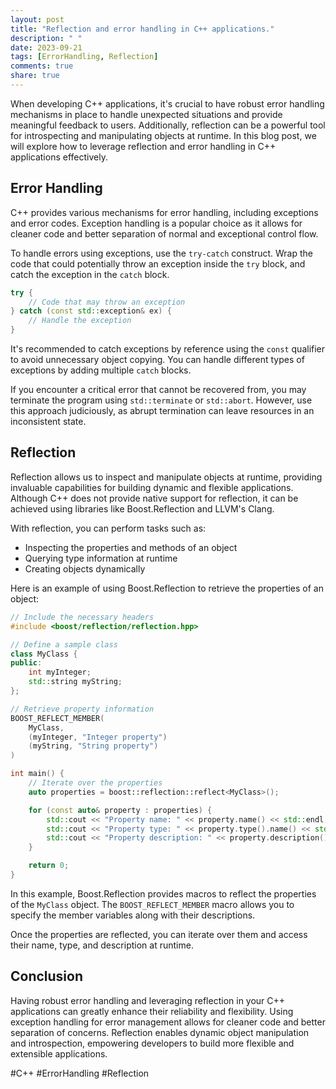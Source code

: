 ```yaml
---
layout: post
title: "Reflection and error handling in C++ applications."
description: " "
date: 2023-09-21
tags: [ErrorHandling, Reflection]
comments: true
share: true
---
```


When developing C++ applications, it's crucial to have robust error handling mechanisms in place to handle unexpected situations and provide meaningful feedback to users. Additionally, reflection can be a powerful tool for introspecting and manipulating objects at runtime. In this blog post, we will explore how to leverage reflection and error handling in C++ applications effectively.

## Error Handling

C++ provides various mechanisms for error handling, including exceptions and error codes. Exception handling is a popular choice as it allows for cleaner code and better separation of normal and exceptional control flow.

To handle errors using exceptions, use the `try-catch` construct. Wrap the code that could potentially throw an exception inside the `try` block, and catch the exception in the `catch` block.

```cpp
try {
    // Code that may throw an exception
} catch (const std::exception& ex) {
    // Handle the exception
}
```

It's recommended to catch exceptions by reference using the `const` qualifier to avoid unnecessary object copying. You can handle different types of exceptions by adding multiple `catch` blocks.

If you encounter a critical error that cannot be recovered from, you may terminate the program using `std::terminate` or `std::abort`. However, use this approach judiciously, as abrupt termination can leave resources in an inconsistent state.

## Reflection

Reflection allows us to inspect and manipulate objects at runtime, providing invaluable capabilities for building dynamic and flexible applications. Although C++ does not provide native support for reflection, it can be achieved using libraries like Boost.Reflection and LLVM's Clang.

With reflection, you can perform tasks such as:

- Inspecting the properties and methods of an object
- Querying type information at runtime
- Creating objects dynamically

Here is an example of using Boost.Reflection to retrieve the properties of an object:

```cpp
// Include the necessary headers
#include <boost/reflection/reflection.hpp>

// Define a sample class
class MyClass {
public:
    int myInteger;
    std::string myString;
};

// Retrieve property information
BOOST_REFLECT_MEMBER(
    MyClass,
    (myInteger, "Integer property")
    (myString, "String property")
)

int main() {
    // Iterate over the properties
    auto properties = boost::reflection::reflect<MyClass>();

    for (const auto& property : properties) {
        std::cout << "Property name: " << property.name() << std::endl;
        std::cout << "Property type: " << property.type().name() << std::endl;
        std::cout << "Property description: " << property.description() << std::endl;
    }

    return 0;
}
```

In this example, Boost.Reflection provides macros to reflect the properties of the `MyClass` object. The `BOOST_REFLECT_MEMBER` macro allows you to specify the member variables along with their descriptions.

Once the properties are reflected, you can iterate over them and access their name, type, and description at runtime.

## Conclusion

Having robust error handling and leveraging reflection in your C++ applications can greatly enhance their reliability and flexibility. Using exception handling for error management allows for cleaner code and better separation of concerns. Reflection enables dynamic object manipulation and introspection, empowering developers to build more flexible and extensible applications.

#C++ #ErrorHandling #Reflection